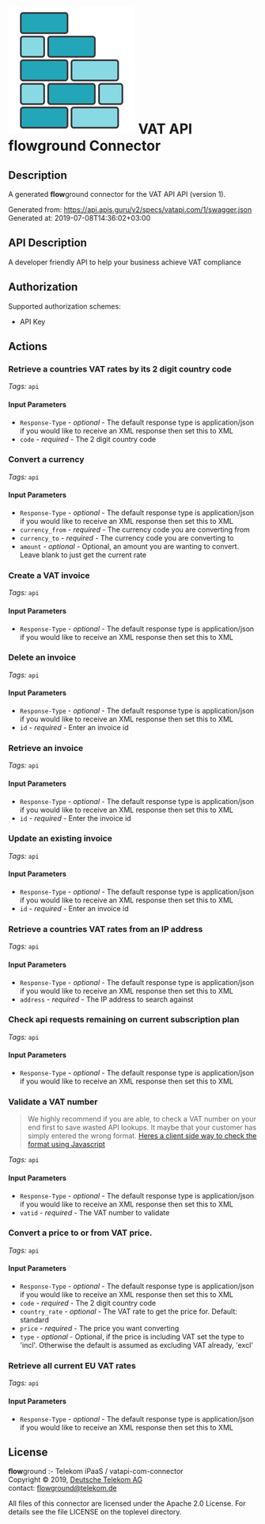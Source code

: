# ![LOGO](logo.png) VAT API **flow**ground Connector

## Description

A generated **flow**ground connector for the VAT API API (version 1).

Generated from: https://api.apis.guru/v2/specs/vatapi.com/1/swagger.json<br/>
Generated at: 2019-07-08T14:36:02+03:00

## API Description

A developer friendly API to help your business achieve VAT compliance<br/>

## Authorization

Supported authorization schemes:
- API Key
## Actions

### Retrieve a countries VAT rates by its 2 digit country code

*Tags:* `api`

#### Input Parameters
* `Response-Type` - _optional_ - The default response type is application/json if you would like to receive an XML response then set this to XML<br/>
* `code` - _required_ - The 2 digit country code<br/>

### Convert a currency

*Tags:* `api`

#### Input Parameters
* `Response-Type` - _optional_ - The default response type is application/json if you would like to receive an XML response then set this to XML<br/>
* `currency_from` - _required_ - The currency code you are converting from<br/>
* `currency_to` - _required_ - The currency code you are converting to<br/>
* `amount` - _optional_ - Optional, an amount you are wanting to convert. Leave blank to just get the current rate<br/>

### Create a VAT invoice

*Tags:* `api`

#### Input Parameters
* `Response-Type` - _optional_ - The default response type is application/json if you would like to receive an XML response then set this to XML<br/>

### Delete an invoice

*Tags:* `api`

#### Input Parameters
* `Response-Type` - _optional_ - The default response type is application/json if you would like to receive an XML response then set this to XML<br/>
* `id` - _required_ - Enter an invoice id<br/>

### Retrieve an invoice

*Tags:* `api`

#### Input Parameters
* `Response-Type` - _optional_ - The default response type is application/json if you would like to receive an XML response then set this to XML<br/>
* `id` - _required_ - Enter the invoice id<br/>

### Update an existing invoice

*Tags:* `api`

#### Input Parameters
* `Response-Type` - _optional_ - The default response type is application/json if you would like to receive an XML response then set this to XML<br/>
* `id` - _required_ - Enter an invoice id<br/>

### Retrieve a countries VAT rates from an IP address

*Tags:* `api`

#### Input Parameters
* `Response-Type` - _optional_ - The default response type is application/json if you would like to receive an XML response then set this to XML<br/>
* `address` - _required_ - The IP address to search against<br/>

### Check api requests remaining on current subscription plan

*Tags:* `api`

#### Input Parameters
* `Response-Type` - _optional_ - The default response type is application/json if you would like to receive an XML response then set this to XML<br/>

### Validate a VAT number
<blockquote><p>We highly recommend if you are able, to check a VAT number on your end first to save wasted API lookups. It maybe that your customer has simply entered the wrong format. <a href='http://www.braemoor.co.uk/software/vat.shtml' target='_blank'>Heres a client side way to check the format using Javascript</a></p></blockquote>

*Tags:* `api`

#### Input Parameters
* `Response-Type` - _optional_ - The default response type is application/json if you would like to receive an XML response then set this to XML<br/>
* `vatid` - _required_ - The VAT number to validate<br/>

### Convert a price to or from VAT price.

*Tags:* `api`

#### Input Parameters
* `Response-Type` - _optional_ - The default response type is application/json if you would like to receive an XML response then set this to XML<br/>
* `code` - _required_ - The 2 digit country code<br/>
* `country_rate` - _optional_ - The VAT rate to get the price for. Default: standard<br/>
* `price` - _required_ - The price you want converting<br/>
* `type` - _optional_ - Optional, if the price is including VAT set the type to 'incl'. Otherwise the default is assumed as excluding VAT already, 'excl'<br/>

### Retrieve all current EU VAT rates

*Tags:* `api`

#### Input Parameters
* `Response-Type` - _optional_ - The default response type is application/json if you would like to receive an XML response then set this to XML<br/>

## License

**flow**ground :- Telekom iPaaS / vatapi-com-connector<br/>
Copyright © 2019, [Deutsche Telekom AG](https://www.telekom.de)<br/>
contact: flowground@telekom.de

All files of this connector are licensed under the Apache 2.0 License. For details
see the file LICENSE on the toplevel directory.
